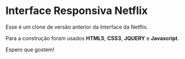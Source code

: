 # Interface Responsiva Netflix

Esse é um clone de versão anterior da Interface da Netflix.

Para a construção foram usados **HTML5**, **CSS3**, **JQUERY** e **Javascript**.

Espero que gostem! 
